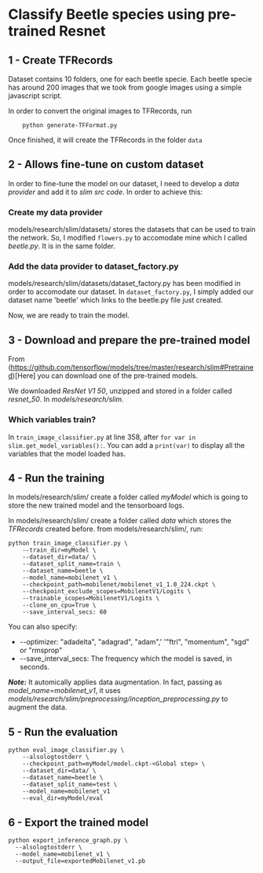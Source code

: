 # Classify Beetle species using pre-trained Resnet

## 1 - Create TFRecords
Dataset contains 10 folders, one for each beetle specie. Each beetle specie has around 200 images that we took from google images using a simple javascript script.

In order to convert the original images to TFRecords, run 

```
	python generate-TFFormat.py
```

Once finished, it will create the TFRecords in the folder ```data```

## 2 - Allows fine-tune on custom dataset
In order to fine-tune the model on our dataset, I need to develop a *data provider* and add it to *slim src code*. In order to achieve this:

### Create my data provider
models/research/slim/datasets/ stores the datasets that can be used to train the network. So, I modified ```flowers.py``` to accomodate mine which I called *beetle.py*. It is in the same folder.

### Add the data provider to dataset_factory.py
models/research/slim/datasets/dataset_factory.py has been modified in order to accomodate our dataset.
In ```dataset_factory.py```, I simply added our dataset name 'beetle' which links to the beetle.py file just created.

Now, we are ready to train the model.

## 3 - Download and prepare the pre-trained model
From (https://github.com/tensorflow/models/tree/master/research/slim#Pretrained)[Here] you can download one of the pre-trained models.

We downloaded *ResNet V1 50*, unzipped and stored in a folder called *resnet_50*. In *models/research/slim*.

### Which variables train?
In ```train_image_classifier.py``` at line 358, after ```for var in slim.get_model_variables():```.
You can add a ```print(var)``` to display all the variables that the model loaded has.

## 4 - Run the training 
In models/research/slim/ create a folder called *myModel* which is going to store the new trained model and the tensorboard logs.

In models/research/slim/ create a folder called *data* which stores the *TFRecords* created before.
from models/research/slim/, run:
```
python train_image_classifier.py \
    --train_dir=myModel \
    --dataset_dir=data/ \
    --dataset_split_name=train \
    --dataset_name=beetle \
    --model_name=mobilenet_v1 \
    --checkpoint_path=mobilenet/mobilenet_v1_1.0_224.ckpt \
    --checkpoint_exclude_scopes=MobilenetV1/Logits \
    --trainable_scopes=MobilenetV1/Logits \
    --clone_on_cpu=True \
    --save_interval_secs: 60

```

You can also specify:
* --optimizer: "adadelta", "adagrad", "adam",'
    '"ftrl", "momentum", "sgd" or "rmsprop"
* --save_interval_secs: The frequency which the model is saved, in seconds.

***Note:*** It automically applies data augmentation. In fact, passing as *model_name=mobilenet_v1*,
it uses *models/research/slim/preprocessing/inception_preprocessing.py* to augment the data.

## 5 - Run the evaluation
```
python eval_image_classifier.py \
    --alsologtostderr \
    --checkpoint_path=myModel/model.ckpt-<Global step> \
    --dataset_dir=data/ \
    --dataset_name=beetle \
    --dataset_split_name=test \
    --model_name=mobilenet_v1
    --eval_dir=myModel/eval
```

## 6 - Export the trained model
```
python export_inference_graph.py \
  --alsologtostderr \
  --model_name=mobilenet_v1 \
  --output_file=exportedMobilenet_v1.pb
```
